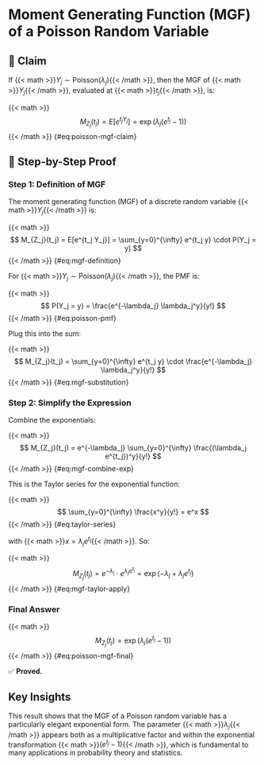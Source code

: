 # Moment Generating Function (MGF) of a Poisson Random Variable

## 🔷 Claim

If {{< math >}}$Y_j \sim \text{Poisson}(\lambda_j)${{< /math >}}, then the MGF of {{< math >}}$Y_j${{< /math >}}, evaluated at {{< math >}}$t_j${{< /math >}}, is:

{{< math >}}
$$ M_{Z_j}(t_j) = E[e^{t_j Y_j}] = \exp(\lambda_j(e^{t_j} - 1)) $$
{{< /math >}} {#eq:poisson-mgf-claim}

## 🔶 Step-by-Step Proof

### Step 1: Definition of MGF

The moment generating function (MGF) of a discrete random variable {{< math >}}$Y_j${{< /math >}} is:

{{< math >}}
$$ M_{Z_j}(t_j) = E[e^{t_j Y_j}] = \sum_{y=0}^{\infty} e^{t_j y} \cdot P(Y_j = y) $$
{{< /math >}} {#eq:mgf-definition}

For {{< math >}}$Y_j \sim \text{Poisson}(\lambda_j)${{< /math >}}, the PMF is:

{{< math >}}
$$ P(Y_j = y) = \frac{e^{-\lambda_j} \lambda_j^y}{y!} $$
{{< /math >}} {#eq:poisson-pmf}

Plug this into the sum:

{{< math >}}
$$ M_{Z_j}(t_j) = \sum_{y=0}^{\infty} e^{t_j y} \cdot \frac{e^{-\lambda_j} \lambda_j^y}{y!} $$
{{< /math >}} {#eq:mgf-substitution}

### Step 2: Simplify the Expression

Combine the exponentials:

{{< math >}}
$$ M_{Z_j}(t_j) = e^{-\lambda_j} \sum_{y=0}^{\infty} \frac{(\lambda_j e^{t_j})^y}{y!} $$
{{< /math >}} {#eq:mgf-combine-exp}

This is the Taylor series for the exponential function:

{{< math >}}
$$ \sum_{y=0}^{\infty} \frac{x^y}{y!} = e^x $$
{{< /math >}} {#eq:taylor-series}

with {{< math >}}$x = \lambda_j e^{t_j}${{< /math >}}. So:

{{< math >}}
$$ M_{Z_j}(t_j) = e^{-\lambda_j} \cdot e^{\lambda_j e^{t_j}} = \exp(-\lambda_j + \lambda_j e^{t_j}) $$
{{< /math >}} {#eq:mgf-taylor-apply}

### Final Answer

{{< math >}}
$$ M_{Z_j}(t_j) = \exp(\lambda_j(e^{t_j} - 1)) $$
{{< /math >}} {#eq:poisson-mgf-final}

✅ **Proved.**

## Key Insights

This result shows that the MGF of a Poisson random variable has a particularly elegant exponential form. The parameter {{< math >}}$\lambda_j${{< /math >}} appears both as a multiplicative factor and within the exponential transformation {{< math >}}$(e^{t_j} - 1)${{< /math >}}, which is fundamental to many applications in probability theory and statistics.